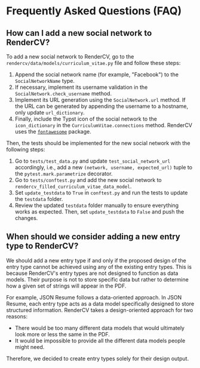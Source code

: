 
# Frequently Asked Questions (FAQ)

## How can I add a new social network to RenderCV?

To add a new social network to RenderCV, go to the `rendercv/data/models/curriculum_vitae.py` file and follow these steps:

1. Append the social network name (for example, "Facebook") to the `SocialNetworkName` type.
2. If necessary, implement its username validation in the `SocialNetwork.check_username` method.
3. Implement its URL generation using the `SocialNetwork.url` method. If the URL can be generated by appending the username to a hostname, only update `url_dictionary`.
4. Finally, include the Typst icon of the social network to the `icon_dictionary` in the `CurriculumVitae.connections` method. RenderCV uses the [`fontawesome`](https://typst.app/universe/package/fontawesome/) package. 

Then, the tests should be implemented for the new social network with the following steps:

1. Go to `tests/test_data.py` and update `test_social_network_url` accordingly, i.e., add a new `(network, username, expected_url)` tuple to the `pytest.mark.parametrize` decorator.
2. Go to `tests/conftest.py` and add the new social network to `rendercv_filled_curriculum_vitae_data_model`.
3. Set `update_testdata` to `True` in `conftest.py` and run the tests to update the `testdata` folder.
4. Review the updated `testdata` folder manually to ensure everything works as expected. Then, set `update_testdata` to `False` and push the changes.

## When should we consider adding a new entry type to RenderCV?

We should add a new entry type if and only if the proposed design of the entry type cannot be achieved using any of the existing entry types. This is because RenderCV's entry types are not designed to function as data models. Their purpose is not to store specific data but rather to determine how a given set of strings will appear in the PDF.

For example, JSON Resume follows a data-oriented approach. In JSON Resume, each entry type acts as a data model specifically designed to store structured information. RenderCV takes a design-oriented approach for two reasons:

- There would be too many different data models that would ultimately look more or less the same in the PDF.
- It would be impossible to provide all the different data models people might need.

Therefore, we decided to create entry types solely for their design output.
